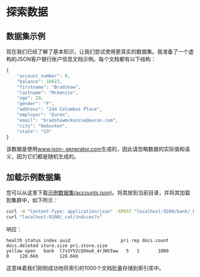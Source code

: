 # 探索数据

## 数据集示例

现在我们已经了解了基本知识，让我们尝试使用更真实的数据集。我准备了一个虚构的JSON客户银行账户信息文档示例。每个文档都有以下结构：

```javascript
{
    "account_number": 0,
    "balance": 16623,
    "firstname": "Bradshaw",
    "lastname": "Mckenzie",
    "age": 29,
    "gender": "F",
    "address": "244 Columbus Place",
    "employer": "Euron",
    "email": "bradshawmckenzie@euron.com",
    "city": "Hobucken",
    "state": "CO"
}
```

该数据是使用[www.json- generator.com](http://www.json-%20generator.com)生成的，因此请忽略数据的实际值和语义，因为它们都是随机生成的。

## 加载示例数据集

您可以从这里下载[示例数据集\(accounts.json\)](https://raw.githubusercontent.com/elastic/elasticsearch/master/docs/src/test/resources/accounts.json)。将其放到当前目录，并将其加载到集群中，如下所示：

```bash
curl -H "Content-Type: application/json" -XPOST "localhost:9200/bank/_bulk?pretty&refresh" --data-binary "@accounts.json"
curl "localhost:9200/_cat/indices?v"
```

响应：

```text
health status index uuid                   pri rep docs.count docs.deleted store.size pri.store.size
yellow open   bank  l7sSYV2cQXmu6_4rJWVIww   5   1       1000            0    128.6kb        128.6kb
```

这意味着我们刚刚成功地将索引的1000个文档批量存储到索引库中。

